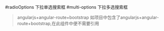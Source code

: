 #radioOptions
下拉单选搜索框
#multi-options
下拉多选搜索框
>angularjs+angular-route+bootstrap
>如项目中包含了angularjs+angular-route+bootstrap,在此组件中便不需要引用